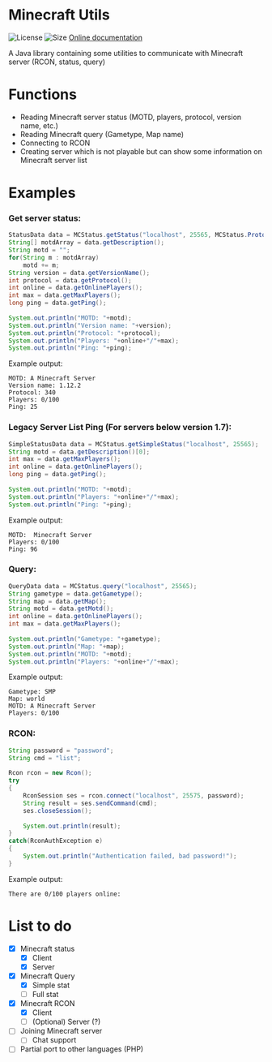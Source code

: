 # Minecraft Utils
![License](https://img.shields.io/github/license/Defective4/Minecraft-server-utils)
![Size](https://img.shields.io/github/repo-size/Defective4/Minecraft-server-utils)
[Online documentation](https://defective4.github.io/Minecraft-utils/)

A Java library containing some utilities to communicate with Minecraft server (RCON, status, query)

# Functions
- Reading Minecraft server status (MOTD, players, protocol, version name, etc.)
- Reading Minecraft query (Gametype, Map name)
- Connecting to RCON
- Creating server which is not playable but can show some information on Minecraft server list

# Examples

### Get server status:
```java
StatusData data = MCStatus.getStatus("localhost", 25565, MCStatus.Protocol.V1_12_2);
String[] motdArray = data.getDescription();
String motd = "";
for(String m : motdArray)
	motd += m;
String version = data.getVersionName();
int protocol = data.getProtocol();
int online = data.getOnlinePlayers();
int max = data.getMaxPlayers();
long ping = data.getPing();
			
System.out.println("MOTD: "+motd);
System.out.println("Version name: "+version);
System.out.println("Protocol: "+protocol);
System.out.println("Players: "+online+"/"+max);
System.out.println("Ping: "+ping);
```
Example output:
```
MOTD: A Minecraft Server
Version name: 1.12.2
Protocol: 340
Players: 0/100
Ping: 25
```


### Legacy Server List Ping (For servers below version 1.7):
```java
SimpleStatusData data = MCStatus.getSimpleStatus("localhost", 25565);
String motd = data.getDescription()[0];
int max = data.getMaxPlayers();
int online = data.getOnlinePlayers();
long ping = data.getPing();
			
System.out.println("MOTD: "+motd);
System.out.println("Players: "+online+"/"+max);
System.out.println("Ping: "+ping);
```
Example output:
```
MOTD:  Minecraft Server
Players: 0/100
Ping: 96
```


### Query:
```java
QueryData data = MCStatus.query("localhost", 25565);
String gametype = data.getGametype();
String map = data.getMap();
String motd = data.getMotd();
int online = data.getOnlinePlayers();
int max = data.getMaxPlayers();
			
System.out.println("Gametype: "+gametype);
System.out.println("Map: "+map);
System.out.println("MOTD: "+motd);
System.out.println("Players: "+online+"/"+max);
```
Example output:
```
Gametype: SMP
Map: world
MOTD: A Minecraft Server
Players: 0/100
```


### RCON:
```java
String password = "password";
String cmd = "list";
			
Rcon rcon = new Rcon();
try
{
	RconSession ses = rcon.connect("localhost", 25575, password);
	String result = ses.sendCommand(cmd);
	ses.closeSession();
	
	System.out.println(result);
}
catch(RconAuthException e)
{
	System.out.println("Authentication failed, bad password!");
}
```
Example output:
```
There are 0/100 players online: 
```


# List to do
- [x] Minecraft status
  - [x] Client
  - [x] Server
- [x] Minecraft Query
  - [x] Simple stat
  - [ ] Full stat
- [x] Minecraft RCON
  - [x] Client
  - [ ] \(Optional) Server (?)
- [ ] Joining Minecraft server
  - [ ] Chat support
- [ ] Partial port to other languages (PHP)
